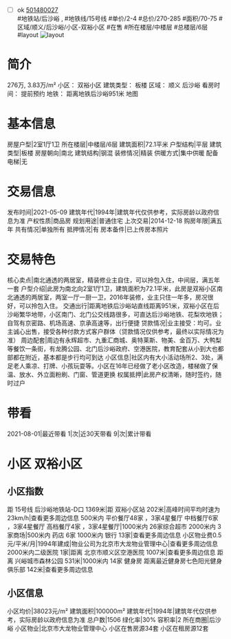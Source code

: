 - [ ] ok [501480027](https://bj.5i5j.com/ershoufang/501480027.html)  
 #地铁站/后沙峪 ,  #地铁线/15号线
#单价/2-4 #总价/270-285 #面积/70-75   #区域/顺义/后沙峪/小区-双裕小区 #在售 #所在楼层/中楼层 #总楼层/6层 #layout 
![layout](http://image2a.5i5j.com/bdir/layout/108905.jpg_P5.jpg) 
# 简介 
 276万,  3.83万/m² 
小区： 双裕小区
建筑类型： 板楼
区域： 顺义 后沙峪
看房时间： 提前预约
地铁： 距离地铁后沙峪951米 地图
# 基本信息 
 房屋户型|2室1厅1卫
所在楼层|中楼层/6层
建筑面积|72.1平米
户型结构|平层
建筑类型|板楼
房屋朝向|南北
建筑结构|钢混
装修情况|精装
供暖方式|集中供暖
配备电梯|无
# 交易信息 
 发布时间|2021-05-09
建筑年代|1994年|建筑年代仅供参考，实际房龄以政府信息为准
产权性质|商品房
规划用途|普通住宅
上次交易|2014-12-18
购房年限|满五年
共有情况|单独所有
抵押情况|有
房本备件|已上传房本照片
# 交易特色 
 核心卖点|南北通透的两居室，精装修业主自住，可以拎包入住，中间层，满五年一套
户型介绍|此房为南北向2室1厅1卫，建筑面积为72.1平米，此房是双裕小区南北通透的两居室，两室一厅一厨一卫，2016年装修，业主只住一年多，房况很好，可以拎包入住。
交通出行|距离地铁后沙峪站直线距离951米，双裕小区在后沙峪繁华地带，小区南门、北门公交线路很多，可直达后沙峪地铁、花梨坎地铁；自驾有京密路、机场高速、京承高速等，出行便捷
贷款情况|业主接受：均可。业主诚心出售，接受各种付款方式客户群体（贷款情况仅供参考，最终以实际情况为准）
周边配套|周边有永辉超市、九重汇商城、奥特莱斯、物美、金百万、大鸭梨等餐饮一条街，有龙腾公园、北门后沙峪政府、空港医院，教育配套从小到大也都部都在附近，基本都是步行均可到达
小区信息|社区内有大小活动场所2、3处，满足老人乘凉、打牌、小孩玩耍等。小区在16年已经做了老小区改造，楼梯做了保温、放水、外立面粉刷、门窗、管道更换
权属抵押|此房产权清晰，随时签约，随时过户
# 带看 
 2021-08-01|最近带看	 1|次|近30天带看	 9|次|累计带看
# 小区 双裕小区
## 小区指数 
 距 15号线 后沙峪地铁站-D口 1369米|距 双裕小区站 202米|高峰时间平均时速为23km/h|查看更多周边信息
500米内 平价餐厅48家 ，3家4星餐厅
中档餐厅6家 ，3家4星餐厅
高档餐厅4家 ，3家4星餐厅|1000米内 26家综合超市
2000米内 3家商场|500米内 药店 6家
1000米内 银行 13家|查看更多周边信息
小区物业费0.5元/平米/月|1994年建成|物业公司为北京市大龙物业管理中心|查看更多周边信息
2000米内二级医院 1家|距离 北京市顺义区空港医院  1007米|查看更多周边信息
距离 兴峪城市森林公园 531米|1000米内 14家 健身房
距离最近健身房七色阳光健身俱乐部 142米|查看更多周边信息
## 小区信息 
 小区均价|38023元/m²
建筑面积|100000m²
建筑年代|1994年|建筑年代仅供参考，实际房龄以政府信息为准
总户数|1506
绿化率|30%
容积率|2
所在商圈|后沙峪
小区物业|北京市大龙物业管理中心
小区在售房源34套
小区在租房源12套
